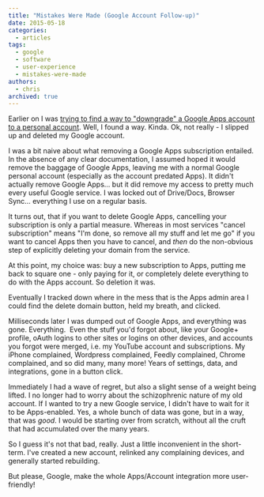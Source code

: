```yaml
---
title: "Mistakes Were Made (Google Account Follow-up)"
date: 2015-05-18
categories:
  - articles
tags:
  - google
  - software
  - user-experience
  - mistakes-were-made
authors:
  - chris
archived: true
---
```


Earlier on I was [trying to find a way to "downgrade" a Google Apps account to a personal account](/blog/google-account-frustrations/). Well, I found a way. Kinda. Ok, not really - I slipped up and deleted my Google account.

I was a bit naive about what removing a Google Apps subscription entailed. In the absence of any clear documentation, I assumed hoped it would remove the baggage of Google Apps, leaving me with a normal Google personal account (especially as the account predated Apps). It didn't actually remove Google Apps… but it did remove my access to pretty much every useful Google service. I was locked out of Drive/Docs, Browser Sync… everything I use on a regular basis.

It turns out, that if you want to delete Google Apps, cancelling your subscription is only a partial measure. Whereas in most services "cancel subscription" means "I'm done, so remove all my stuff and let me go" if you want to cancel Apps then you have to cancel, and _then_ do the non-obvious step of explicitly deleting your domain from the service.

At this point, my choice was: buy a new subscription to Apps, putting me back to square one - only paying for it, or completely delete everything to do with the Apps account. So deletion it was.

Eventually I tracked down where in the mess that is the Apps admin area I could find the delete domain button, held my breath, and clicked.

Milliseconds later I was dumped out of Google Apps, and everything was gone. Everything.  Even the stuff you'd forgot about, like your Google+ profile, oAuth logins to other sites or logins on other devices, and accounts you forgot were merged, i.e. my YouTube account and subscriptions. My iPhone complained, Wordpress complained, Feedly complained, Chrome complained, and so did many, many more! Years of settings, data, and integrations, gone in a button click.

Immediately I had a wave of regret, but also a slight sense of a weight being lifted. I no longer had to worry about the schizophrenic nature of my old account. If I wanted to try a new Google service, I didn't have to wait for it to be Apps-enabled. Yes, a whole bunch of data was gone, but in a way, that was *good*. I would be starting over from scratch, without all the cruft that had accumulated over the many years.

So I guess it's not that bad, really. Just a little inconvenient in the short-term. I've created a new account, relinked any complaining devices, and generally started rebuilding.

But please, Google, make the whole Apps/Account integration more user-friendly!
